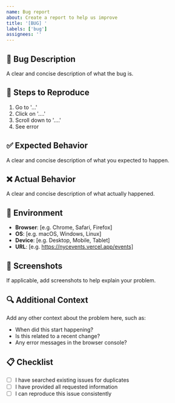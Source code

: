 ```yaml
---
name: Bug report
about: Create a report to help us improve
title: '[BUG] '
labels: ['bug']
assignees: ''
---
```


## 🐛 Bug Description
A clear and concise description of what the bug is.

## 🔄 Steps to Reproduce
1. Go to '...'
2. Click on '....'
3. Scroll down to '....'
4. See error

## ✅ Expected Behavior
A clear and concise description of what you expected to happen.

## ❌ Actual Behavior
A clear and concise description of what actually happened.

## 📱 Environment
- **Browser**: [e.g. Chrome, Safari, Firefox]
- **OS**: [e.g. macOS, Windows, Linux]
- **Device**: [e.g. Desktop, Mobile, Tablet]
- **URL**: [e.g. https://nycevents.vercel.app/events]

## 📸 Screenshots
If applicable, add screenshots to help explain your problem.

## 🔍 Additional Context
Add any other context about the problem here, such as:
- When did this start happening?
- Is this related to a recent change?
- Any error messages in the browser console?

## 📋 Checklist
- [ ] I have searched existing issues for duplicates
- [ ] I have provided all requested information
- [ ] I can reproduce this issue consistently 